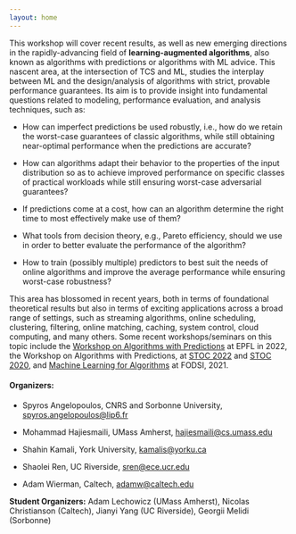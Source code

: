 ```yaml
---
layout: home
---
```


This workshop will cover recent results, as well as new emerging directions in the rapidly-advancing field of **learning-augmented algorithms**, also known as algorithms with predictions or algorithms with ML advice. This nascent area, at the intersection of TCS and ML, studies the interplay between ML and the design/analysis of algorithms with strict, provable performance guarantees. Its aim is to provide insight into fundamental questions related to modeling, performance evaluation, and analysis techniques, such as:

  

-   How can imperfect predictions be used robustly, i.e., how do we retain the worst-case guarantees of classic algorithms, while still obtaining near-optimal performance when the predictions are accurate?
    
-   How can algorithms adapt their behavior to the properties of the input distribution so as to achieve improved performance on specific classes of practical workloads while still ensuring worst-case adversarial guarantees?
    
-   If predictions come at a cost, how can an algorithm determine the right time to most effectively make use of them?
    
-   What tools from decision theory, e.g., Pareto efficiency, should we use in order to better evaluate the performance of the algorithm?
    
-   How to train (possibly multiple) predictors to best suit the needs of online algorithms and improve the average performance while ensuring worst-case robustness?
    

  

This area has blossomed in recent years, both in terms of foundational theoretical results but also in terms of exciting applications across a broad range of settings, such as streaming algorithms, online scheduling, clustering, filtering, online matching, caching, system control, cloud computing, and many others. Some recent workshops/seminars on this topic include the [Workshop on Algorithms with Predictions](https://alps2022.epfl.ch/) at EPFL in 2022, the Workshop on Algorithms with Predictions, at [STOC 2022](https://theory.stanford.edu/~sergei/stoc2022alps.html) and [STOC 2020](https://www.mit.edu/~vakilian/stoc-workshop.html), and [Machine Learning for Algorithms](https://fodsi.us/ml4a.html) at FODSI, 2021.

  

<!-- The topic of this workshop will be of direct relevance to the SIGMETRICS community, since it combines fundamental aspects of decision-making under uncertainty, as well as a wide spectrum of potential applications. This is already witnessed in the growing number of publications that have appeared in the main program of SIGMETRICS in recent years. In comparison to previous workshops, in particular, we will aim to underline issues related to modeling, performance evaluation, and measurement (such as incorporating multiple parameters into the analysis guarantees), which have been largely unexplored to date. Furthermore, organizing the workshop during FCRC will attract cross-over interest from conferences in TCS such as STOC, parallel and distributed computation such as PODC and SPAA (where learning-augmented algorithms have recently emerged), and sustainable computing such as ACM e-Energy (which is an another exciting application of the field). -->

  
  
  

#### **Organizers:**

-   Spyros Angelopoulos, CNRS and Sorbonne University, [spyros.angelopoulos@lip6.fr](mailto:spyros.angelopoulos@lip6.fr)

-   Mohammad Hajiesmaili, UMass Amherst, [hajiesmaili@cs.umass.edu](mailto:hajiesmaili@cs.umass.edu)
    
-   Shahin Kamali, York University, [kamalis@yorku.ca](mailto:kamalis@yorku.ca)
    
-   Shaolei Ren, UC Riverside, [sren@ece.ucr.edu](mailto:sren@ece.ucr.edu)
    
-   Adam Wierman, Caltech, [adamw@caltech.edu](mailto:adamw@caltech.edu)
    

  

**Student Organizers:** Adam Lechowicz (UMass Amherst), Nicolas Christianson (Caltech), Jianyi Yang (UC Riverside), Georgii Melidi (Sorbonne)
